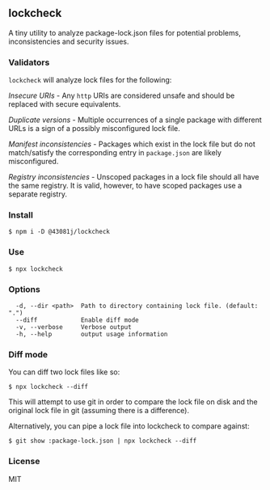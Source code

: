 ## lockcheck

A tiny utility to analyze package-lock.json files for potential problems,
inconsistencies and security issues.

### Validators

`lockcheck` will analyze lock files for the following:

*Insecure URIs* - Any `http` URIs are considered unsafe and should be replaced
with secure equivalents.

*Duplicate versions* - Multiple occurrences of a single package with different
URLs is a sign of a possibly misconfigured lock file.

*Manifest inconsistencies* - Packages which exist in the lock file but
do not match/satisfy the corresponding entry in `package.json` are likely
misconfigured.

*Registry inconsistencies* - Unscoped packages in a lock file should all
have the same registry. It is valid, however, to have scoped packages
use a separate registry.

### Install

```
$ npm i -D @43081j/lockcheck
```

### Use

```
$ npx lockcheck
```

### Options

```
  -d, --dir <path>  Path to directory containing lock file. (default: ".")
  --diff            Enable diff mode
  -v, --verbose     Verbose output
  -h, --help        output usage information
```

### Diff mode

You can diff two lock files like so:

```
$ npx lockcheck --diff
```

This will attempt to use git in order to compare the lock
file on disk and the original lock file in git (assuming
there is a difference).

Alternatively, you can pipe a lock file into lockcheck to
compare against:

```
$ git show :package-lock.json | npx lockcheck --diff
```

### License

MIT
